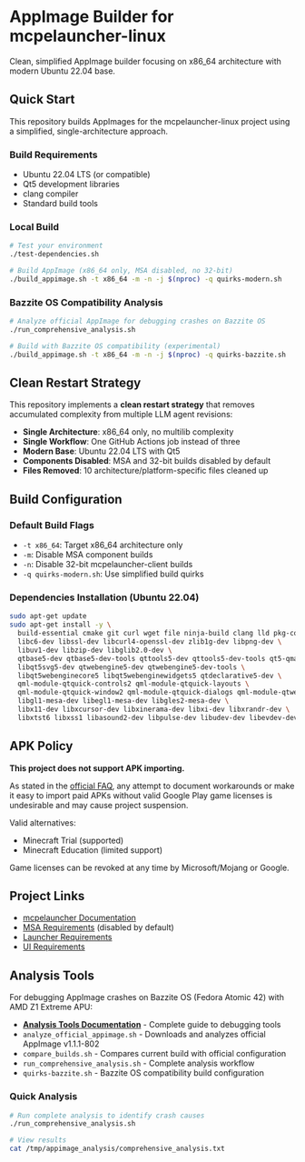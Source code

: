 # AppImage Builder for mcpelauncher-linux

Clean, simplified AppImage builder focusing on x86_64 architecture with modern Ubuntu 22.04 base.

## Quick Start

This repository builds AppImages for the mcpelauncher-linux project using a simplified, single-architecture approach.

### Build Requirements
- Ubuntu 22.04 LTS (or compatible)
- Qt5 development libraries
- clang compiler
- Standard build tools

### Local Build
```bash
# Test your environment
./test-dependencies.sh

# Build AppImage (x86_64 only, MSA disabled, no 32-bit)
./build_appimage.sh -t x86_64 -m -n -j $(nproc) -q quirks-modern.sh
```

### Bazzite OS Compatibility Analysis
```bash
# Analyze official AppImage for debugging crashes on Bazzite OS
./run_comprehensive_analysis.sh

# Build with Bazzite OS compatibility (experimental)
./build_appimage.sh -t x86_64 -m -n -j $(nproc) -q quirks-bazzite.sh
```

## Clean Restart Strategy

This repository implements a **clean restart strategy** that removes accumulated complexity from multiple LLM agent revisions:

- **Single Architecture**: x86_64 only, no multilib complexity
- **Single Workflow**: One GitHub Actions job instead of three  
- **Modern Base**: Ubuntu 22.04 LTS with Qt5
- **Components Disabled**: MSA and 32-bit builds disabled by default
- **Files Removed**: 10 architecture/platform-specific files cleaned up

## Build Configuration

### Default Build Flags
- `-t x86_64`: Target x86_64 architecture only
- `-m`: Disable MSA component builds  
- `-n`: Disable 32-bit mcpelauncher-client builds
- `-q quirks-modern.sh`: Use simplified build quirks

### Dependencies Installation (Ubuntu 22.04)
```bash
sudo apt-get update
sudo apt-get install -y \
  build-essential cmake git curl wget file ninja-build clang lld pkg-config \
  libc6-dev libssl-dev libcurl4-openssl-dev zlib1g-dev libpng-dev \
  libuv1-dev libzip-dev libglib2.0-dev \
  qtbase5-dev qtbase5-dev-tools qttools5-dev qttools5-dev-tools qt5-qmake \
  libqt5svg5-dev qtwebengine5-dev qtwebengine5-dev-tools \
  libqt5webenginecore5 libqt5webenginewidgets5 qtdeclarative5-dev \
  qml-module-qtquick-controls2 qml-module-qtquick-layouts \
  qml-module-qtquick-window2 qml-module-qtquick-dialogs qml-module-qtwebengine \
  libgl1-mesa-dev libegl1-mesa-dev libgles2-mesa-dev \
  libx11-dev libxcursor-dev libxinerama-dev libxi-dev libxrandr-dev \
  libxtst6 libxss1 libasound2-dev libpulse-dev libudev-dev libevdev-dev libnss3-dev
```

## APK Policy

**This project does not support APK importing.** 

As stated in the [official FAQ](https://minecraft-linux.github.io/faq/index.html#can-i-play-with-an-apk), any attempt to document workarounds or make it easy to import paid APKs without valid Google Play game licenses is undesirable and may cause project suspension.

Valid alternatives:
- Minecraft Trial (supported)
- Minecraft Education (limited support)

Game licenses can be revoked at any time by Microsoft/Mojang or Google.

## Project Links

- [mcpelauncher Documentation](https://mcpelauncher.readthedocs.io/)
- [MSA Requirements](https://mcpelauncher.readthedocs.io/en/latest/source_build/msa.html#prerequirements) (disabled by default)
- [Launcher Requirements](https://mcpelauncher.readthedocs.io/en/latest/source_build/launcher.html#prerequirements)
- [UI Requirements](https://mcpelauncher.readthedocs.io/en/latest/source_build/ui.html)

## Analysis Tools

For debugging AppImage crashes on Bazzite OS (Fedora Atomic 42) with AMD Z1 Extreme APU:

- **[Analysis Tools Documentation](ANALYSIS_TOOLS.md)** - Complete guide to debugging tools
- `analyze_official_appimage.sh` - Downloads and analyzes official AppImage v1.1.1-802
- `compare_builds.sh` - Compares current build with official configuration
- `run_comprehensive_analysis.sh` - Complete analysis workflow
- `quirks-bazzite.sh` - Bazzite OS compatibility build configuration

### Quick Analysis
```bash
# Run complete analysis to identify crash causes
./run_comprehensive_analysis.sh

# View results
cat /tmp/appimage_analysis/comprehensive_analysis.txt
```
